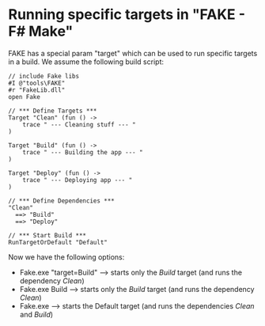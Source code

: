 # Running specific targets in "FAKE - F# Make"

FAKE has a special param "target" which can be used to run specific targets in a build. We assume the following build script:

	// include Fake libs
	#I @"tools\FAKE"
	#r "FakeLib.dll"
	open Fake 

	// *** Define Targets ***
	Target "Clean" (fun () -> 
		trace " --- Cleaning stuff --- "
	)

	Target "Build" (fun () -> 
		trace " --- Building the app --- "
	)

	Target "Deploy" (fun () -> 
		trace " --- Deploying app --- "
	)

	// *** Define Dependencies ***
	"Clean"
	  ==> "Build"
	  ==> "Deploy"

	// *** Start Build ***
	RunTargetOrDefault "Default"

Now we have the following options:

* Fake.exe "target=Build" --> starts only the *Build* target (and runs the dependency *Clean*)
* Fake.exe Build --> starts only the *Build* target (and runs the dependency *Clean*)
* Fake.exe --> starts the Default target (and runs the dependencies *Clean* and *Build*)
